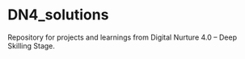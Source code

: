 # DN4_solutions
Repository for projects and learnings from Digital Nurture 4.0 – Deep Skilling Stage.
